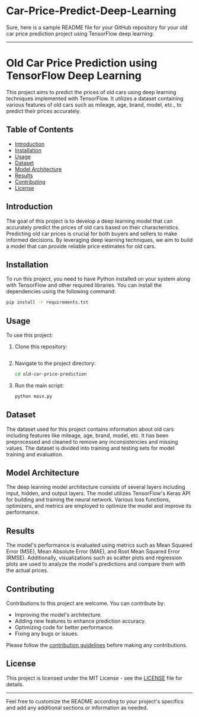 # Car-Price-Predict-Deep-Learning
Sure, here is a sample README file for your GitHub repository for your old car price prediction project using TensorFlow deep learning:

---

# Old Car Price Prediction using TensorFlow Deep Learning

This project aims to predict the prices of old cars using deep learning techniques implemented with TensorFlow. It utilizes a dataset containing various features of old cars such as mileage, age, brand, model, etc., to predict their prices accurately.

## Table of Contents

- [Introduction](#introduction)
- [Installation](#installation)
- [Usage](#usage)
- [Dataset](#dataset)
- [Model Architecture](#model-architecture)
- [Results](#results)
- [Contributing](#contributing)
- [License](#license)

## Introduction

The goal of this project is to develop a deep learning model that can accurately predict the prices of old cars based on their characteristics. Predicting old car prices is crucial for both buyers and sellers to make informed decisions. By leveraging deep learning techniques, we aim to build a model that can provide reliable price estimates for old cars.

## Installation

To run this project, you need to have Python installed on your system along with TensorFlow and other required libraries. You can install the dependencies using the following command:

```bash
pip install -r requirements.txt
```

## Usage

To use this project:

1. Clone this repository:
   ```bash
   
   ```

2. Navigate to the project directory:
   ```bash
   cd old-car-price-prediction
   ```

3. Run the main script:
   ```bash
   python main.py
   ```

## Dataset

The dataset used for this project contains information about old cars including features like mileage, age, brand, model, etc. It has been preprocessed and cleaned to remove any inconsistencies and missing values. The dataset is divided into training and testing sets for model training and evaluation.

## Model Architecture

The deep learning model architecture consists of several layers including input, hidden, and output layers. The model utilizes TensorFlow's Keras API for building and training the neural network. Various loss functions, optimizers, and metrics are employed to optimize the model and improve its performance.

## Results

The model's performance is evaluated using metrics such as Mean Squared Error (MSE), Mean Absolute Error (MAE), and Root Mean Squared Error (RMSE). Additionally, visualizations such as scatter plots and regression plots are used to analyze the model's predictions and compare them with the actual prices.

## Contributing

Contributions to this project are welcome. You can contribute by:

- Improving the model's architecture.
- Adding new features to enhance prediction accuracy.
- Optimizing code for better performance.
- Fixing any bugs or issues.

Please follow the [contribution guidelines](CONTRIBUTING.md) before making any contributions.

## License

This project is licensed under the MIT License - see the [LICENSE](LICENSE) file for details.

---

Feel free to customize the README according to your project's specifics and add any additional sections or information as needed.
